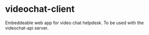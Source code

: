 # videochat-client
Embeddeable web app for video chat helpdesk. To be used with the videochat-api server.
